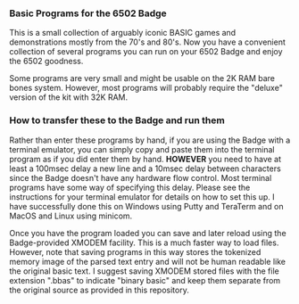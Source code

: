 ### Basic Programs for the 6502 Badge

This is a small collection of arguably iconic BASIC games and demonstrations mostly from
the 70's and 80's. Now you have a convenient collection of several programs you
can run on your 6502 Badge and enjoy the 6502 goodness.

Some programs are very small and might be usable on the 2K RAM bare bones system. However,
most programs will probably require the "deluxe" version of the kit with 32K RAM.

### How to transfer these to the Badge and run them

Rather than enter these programs by hand, if you are using the Badge with
a terminal emulator, you can simply copy and paste them into the terminal
program as if you did enter them by hand. **HOWEVER** you need to have 
at least a 100msec delay 
a new line and a 10msec delay between characters since the Badge doesn't
have any hardware flow control. Most terminal programs have some way
of specifying this delay. Please see the instructions for your terminal
emulator for details on how to set this up. I have successfully done 
this on Windows using Putty and TeraTerm and on MacOS and Linux using minicom.

Once you have the program loaded you can save and later reload using the 
Badge-provided XMODEM facility. This is a much faster way to load files.
However, note that saving programs in this way stores the tokenized memory image
of the parsed text entry and will not be human readable like the original basic text.
I suggest saving XMODEM stored files with the file extension ".bbas" to indicate
"binary basic" and keep them separate from the original source as provided
in this repository.
